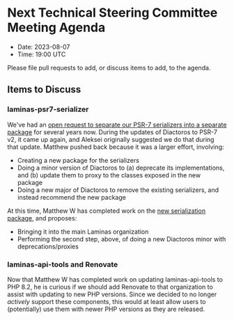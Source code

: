# Next Technical Steering Committee Meeting Agenda

- Date: 2023-08-07
- Time: 19:00 UTC

Please file pull requests to add, or discuss items to add, to the agenda.

## Items to Discuss

### laminas-psr7-serializer

We've had an [open request to separate our PSR-7 serializers into a separate package](https://github.com/laminas/laminas-diactoros/issues/43) for several years now.
During the updates of Diactoros to PSR-7 v2, it came up again, and Aleksei originally suggested we do that during that update.
Matthew pushed back because it was a larger effort, involving:

- Creating a new package for the serializers
- Doing a minor version of Diactoros to (a) deprecate its implementations, and (b) update them to proxy to the classes exposed in the new package
- Doing a new major of Diactoros to remove the existing serializers, and instead recommend the new package

At this time, Matthew W has completed work on the [new serialization package](https://github.com/weierophinney/laminas-psr7-serializer), and proposes:

- Bringing it into the main Laminas organization
- Performing the second step, above, of doing a new Diactoros minor with deprecations/proxies

### laminas-api-tools and Renovate

Now that Matthew W has completed work on updating laminas-api-tools to PHP 8.2, he is curious if we should add Renovate to that organization to assist with updating to new PHP versions.
Since we decided to no longer _actively_ support these components, this would at least allow users to (potentially) use them with newer PHP versions as they are released.
